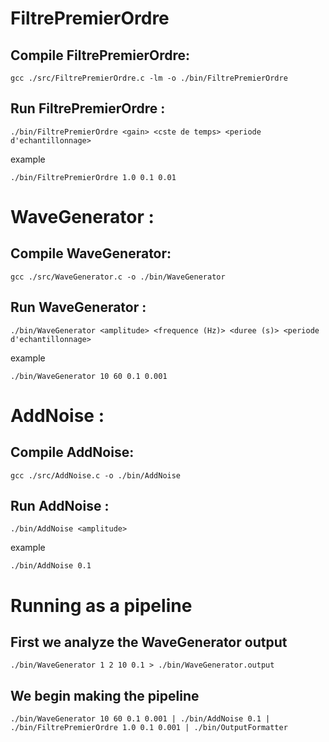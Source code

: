 # FiltrePremierOrdre

## Compile FiltrePremierOrdre:

```
gcc ./src/FiltrePremierOrdre.c -lm -o ./bin/FiltrePremierOrdre
```

## Run FiltrePremierOrdre :

```
./bin/FiltrePremierOrdre <gain> <cste de temps> <periode d'echantillonnage>
```

example

```
./bin/FiltrePremierOrdre 1.0 0.1 0.01
```

# WaveGenerator :

## Compile WaveGenerator:

```
gcc ./src/WaveGenerator.c -o ./bin/WaveGenerator
```

## Run WaveGenerator :

```
./bin/WaveGenerator <amplitude> <frequence (Hz)> <duree (s)> <periode d'echantillonnage>
```

example

```
./bin/WaveGenerator 10 60 0.1 0.001
```

# AddNoise :

## Compile AddNoise:

```
gcc ./src/AddNoise.c -o ./bin/AddNoise
```

## Run AddNoise :

```
./bin/AddNoise <amplitude>
```

example

```
./bin/AddNoise 0.1
```

# Running as a pipeline

## First we analyze the WaveGenerator output

```
./bin/WaveGenerator 1 2 10 0.1 > ./bin/WaveGenerator.output
```

## We begin making the pipeline

```
./bin/WaveGenerator 10 60 0.1 0.001 | ./bin/AddNoise 0.1 | ./bin/FiltrePremierOrdre 1.0 0.1 0.001 | ./bin/OutputFormatter
```
